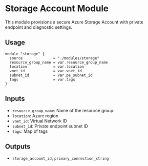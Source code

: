 # Storage Account Module

This module provisions a secure Azure Storage Account with private endpoint and diagnostic settings.

## Usage
```hcl
module "storage" {
  source              = "./modules/storage"
  resource_group_name = var.resource_group_name
  location            = var.location
  vnet_id             = var.vnet_id
  subnet_id           = var.pe_subnet_id
  tags                = var.tags
}
```

## Inputs
- `resource_group_name`: Name of the resource group
- `location`: Azure region
- `vnet_id`: Virtual Network ID
- `subnet_id`: Private endpoint subnet ID
- `tags`: Map of tags

## Outputs
- `storage_account_id`, `primary_connection_string`
